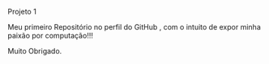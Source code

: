 Projeto  1

Meu primeiro Repositório no perfil do GitHub , com o intuito de expor minha paixão por computação!!!
   
Muito Obrigado.

